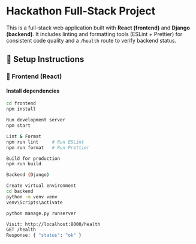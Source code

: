 # Hackathon Full-Stack Project

This is a full-stack web application built with **React (frontend)** and **Django (backend)**. It includes linting and formatting tools (ESLint + Prettier) for consistent code quality and a `/health` route to verify backend status.
## 🚀 Setup Instructions

### 🔹 Frontend (React)

#### Install dependencies
```bash
cd frontend
npm install

Run development server
npm start

Lint & Format
npm run lint     # Run ESLint
npm run format   # Run Prettier

Build for production
npm run build

Backend (Django)

Create virtual environment
cd backend
python -m venv venv
venv\Scripts\activate

python manage.py runserver

Visit: http://localhost:8000/health
GET /health
Response: { "status": "ok" }
